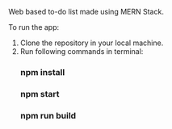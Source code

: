 Web based to-do list made using MERN Stack. 

To run the app:
1) Clone the repository in your local machine.
2) Run following commands in terminal:
	### npm install
	### npm start
	### npm run build
